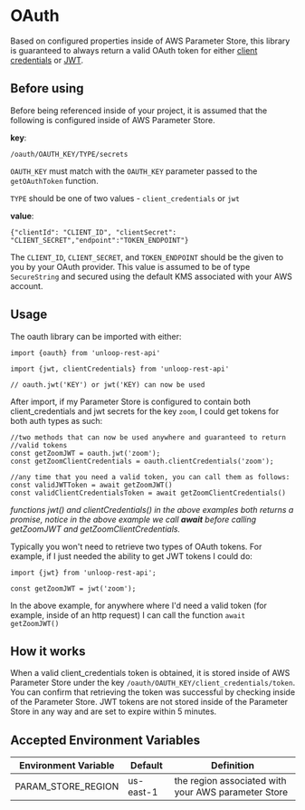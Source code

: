 # OAuth

Based on configured properties inside of AWS Parameter Store, this library is guaranteed to always return a valid OAuth token for either  [client credentials](https://oauth.net/2/grant-types/client-credentials/) or [JWT](https://oauth.net/2/jwt/). 

## Before using

Before being referenced inside of your project, it is assumed that the following is configured inside of AWS Parameter Store. 

**key**:

`/oauth/OAUTH_KEY/TYPE/secrets`

`OAUTH_KEY` must match with the `OAUTH_KEY` parameter passed to the `getOAuthToken` function.

`TYPE` should be one of two values - `client_credentials` or `jwt`

**value**:

`{"clientId": "CLIENT_ID", "clientSecret": "CLIENT_SECRET","endpoint":"TOKEN_ENDPOINT"}`

The `CLIENT_ID`, `CLIENT_SECRET`, and `TOKEN_ENDPOINT` should be the given to you by your OAuth provider. This value is assumed to be of type `SecureString` and secured using the default KMS associated with your AWS account. 

## Usage

The oauth library can be imported with either: 

```
import {oauth} from 'unloop-rest-api'

import {jwt, clientCredentials} from 'unloop-rest-api'

// oauth.jwt('KEY') or jwt('KEY) can now be used
```

After import, if my Parameter Store is configured to contain both client_credentials and jwt secrets for the key `zoom`, I could get tokens for both auth types as such: 

```
//two methods that can now be used anywhere and guaranteed to return
//valid tokens
const getZoomJWT = oauth.jwt('zoom');
const getZoomClientCredentials = oauth.clientCredentials('zoom');

//any time that you need a valid token, you can call them as follows:
const validJWTToken = await getZoomJWT()
const validClientCredentialsToken = await getZoomClientCredentials()

```

*functions jwt() and clientCredentials() in the above examples both returns a promise, notice in the above example we call **await** before calling getZoomJWT and getZoomClientCredentials.*

Typically you won't need to retrieve two types of OAuth tokens. For example, if I just needed the ability to get JWT tokens I could do:

```
import {jwt} from 'unloop-rest-api';

const getZoomJWT = jwt('zoom');
```

In the above example, for anywhere where I'd need a valid token (for example, inside of an http request) I can call the function `await getZoomJWT()`


## How it works

When a valid client_credentials token is obtained, it is stored inside of AWS Parameter Store under the key `/oauth/OAUTH_KEY/client_credentials/token`. You can confirm that retrieving the token was successful by checking inside of the Parameter Store. JWT tokens are not stored inside of the Parameter Store in any way and are set to expire within 5 minutes. 

## Accepted Environment Variables
| Environment Variable | Default | Definition |
| --- | --- | --- |
| PARAM_STORE_REGION | us-east-1 | the region associated with your AWS parameter Store |
